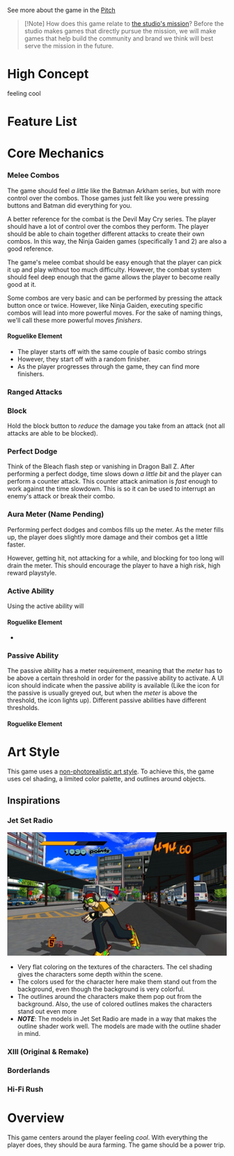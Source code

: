 See more about the game in the [Pitch](<./Pitch.md>)

> [!Note] How does this game relate to [the studio's mission](<../Home.md>)?
> Before the studio makes games that directly pursue the mission, we will make games that help build the community and brand we think will best serve the mission in the future.

# High Concept
feeling cool

# Feature List

# Core Mechanics
### Melee Combos

The game should feel *a little* like the Batman Arkham series, but with more control over the combos. Those games just felt like you were pressing buttons and Batman did everything for you.

A better reference for the combat is the Devil May Cry series. The player should have a lot of control over the combos they perform. The player should be able to chain together different attacks to create their own combos. In this way, the Ninja Gaiden games (specifically 1 and 2) are also a good reference.

The game's melee combat should be easy enough that the player can pick it up and play without too much difficulty. However, the combat system should feel deep enough that the game allows the player to become really good at it.

Some combos are very basic and can be performed by pressing the attack button once or twice. However, like Ninja Gaiden, executing specific combos will lead into more powerful moves. For the sake of naming things, we'll call these more powerful moves *finishers*.

#### Roguelike Element
- The player starts off with the same couple of basic combo strings
- However, they start off with a random finisher.
- As the player progresses through the game, they can find more finishers.

### Ranged Attacks

### Block

Hold the block button to *reduce* the damage you take from an attack (not all attacks are able to be blocked).

### Perfect Dodge

Think of the Bleach flash step or vanishing in Dragon Ball Z. After performing a perfect dodge, time slows down *a little bit* and the player can perform a counter attack. This counter attack animation is *fast* enough to work against the time slowdown. This is so it can be used to interrupt an enemy's attack or break their combo.

### Aura Meter (Name Pending)

Performing perfect dodges and combos fills up the meter. As the meter fills up, the player does slightly more damage and their combos get a little faster.

However, getting hit, not attacking for a while, and blocking for too long will drain the meter. This should encourage the player to have a high risk, high reward playstyle.

### Active Ability

Using the active ability will

#### Roguelike Element
- 

### Passive Ability

The passive ability has a meter requirement, meaning that the *meter* has to be above a certain threshold in order for the passive ability to activate. A UI icon should indicate when the passive ability is available (Like the icon for the passive is usually greyed out, but when the *meter* is above the threshold, the icon lights up). Different passive abilities have different thresholds.

#### Roguelike Element
# Art Style

This game uses a [non-photorealistic art style](https://en.wikipedia.org/wiki/Non-photorealistic_rendering). To achieve this, the game uses cel shading, a limited color palette, and outlines around objects.

## Inspirations

### Jet Set Radio
![](<../_META/Attachments/screen_shot_2446.jpeg>)

- Very flat coloring on the textures of the characters. The cel shading gives the characters some depth within the scene.
- The colors used for the character here make them stand out from the background, even though the background is very colorful.
- The outlines around the characters make them pop out from the background. Also, the use of colored outlines makes the characters stand out even more
- ***NOTE***: The models in Jet Set Radio are made in a way that makes the outline shader work well. The models are made with the outline shader in mind.

### XIII (Original & Remake)

### Borderlands

### Hi-Fi Rush

# Overview

This game centers around the player feeling *cool*. With everything the player does, they should be aura farming. The game should be a power trip.
